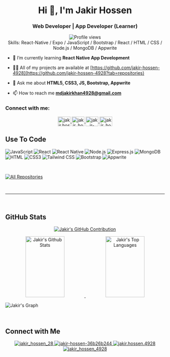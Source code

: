 

<h1 align="center">Hi 👋, I'm Jakir Hossen</h1>
<h3 align="center"> Web Developer | App Developer (Learner) </h3>

<div align="center">
  <img src="https://komarev.com/ghpvc/?username=jakir-hossen-4928&color=red" alt="Profile views"/>
</div>

<div align="center">
  Skills: React-Native / Expo / JavaScript / Bootstrap / React / HTML / CSS / Node.js / MongoDB / Appwrite
</div>

- 🌱 I’m currently learning **React Native App Development**

- 👨‍💻 All of my projects are available at [https://github.com/jakir-hossen-4928](https://github.com/jakir-hossen-4928?tab=repositories)

- 💬 Ask me about **HTML5, CSS3, JS, Bootstrap, Appwrite**

- 📫 How to reach me **mdjakirkhan4928@gmail.com**

<h3 align="left">Connect with me:</h3>

<p align="center">
  <a href="https://www.facebook.com/jakir.hossen.4928" target="blank">
    <img align="center" src="https://raw.githubusercontent.com/rahuldkjain/github-profile-readme-generator/master/src/images/icons/Social/facebook.svg" alt="jakir.hossen.4928" height="30" width="40" />
  </a>
  <a href="https://www.instagram.com/jakir_hossen_4928/" target="blank">
    <img align="center" src="https://raw.githubusercontent.com/rahuldkjain/github-profile-readme-generator/master/src/images/icons/Social/instagram.svg" alt="jakir_hossen_4928" height="30" width="40" />
  </a>
  <a href="https://www.linkedin.com/in/jakir-hossen-36b26b244/" target="blank">
    <img align="center" src="https://raw.githubusercontent.com/rahuldkjain/github-profile-readme-generator/master/src/images/icons/Social/linked-in-alt.svg" alt="jakir-hossen-36b26b244" height="30" width="40" />
  </a>
  <a href="https://x.com/jakir_hossen_28" target="blank">
    <img align="center" src="https://raw.githubusercontent.com/rahuldkjain/github-profile-readme-generator/master/src/images/icons/Social/twitter.svg" alt="jakir_hossen_28" height="30" width="40" />
  </a>
</p>

## Use To Code

![JavaScript](https://img.shields.io/badge/Javascript-F0DB4F?style=for-the-badge&labelColor=black&logo=javascript&logoColor=F0DB4F)
![React](https://img.shields.io/badge/-React-61DBFB?style=for-the-badge&labelColor=black&logo=react&logoColor=61DBFB)
![React Native](https://img.shields.io/badge/React_Native-20232A?style=for-the-badge&logo=react&logoColor=61DAFB)
![Node.js](https://img.shields.io/badge/Node.js-3C873A?style=for-the-badge&labelColor=black&logo=node.js&logoColor=3C873A)
![Express.js](https://img.shields.io/badge/Express.js-000000?style=for-the-badge&logo=express&logoColor=white)
![MongoDB](https://img.shields.io/badge/MongoDB-4EA94B?style=for-the-badge&logo=mongodb&logoColor=white)
![HTML](https://img.shields.io/badge/HTML5-E34F26?style=for-the-badge&logo=html5&logoColor=white)
![CSS3](https://img.shields.io/badge/CSS3-1572B6?style=for-the-badge&logo=css3&logoColor=white)
![Tailwind CSS](https://img.shields.io/badge/Tailwind_CSS-092749?style=for-the-badge&logo=tailwindcss&logoColor=06B6D4&labelColor=000000)
![Bootstrap](https://img.shields.io/badge/Bootstrap-563D7C?style=for-the-badge&logo=bootstrap&logoColor=white)
![Appwrite](https://img.shields.io/badge/-Appwrite-FF4F4F?style=for-the-badge&logo=appwrite&logoColor=white)

<br/>

<p align="left">
  <a href="https://github.com/jakir-hossen-4928?tab=repositories" target="_blank">
    <img alt="All Repositories" title="All Repositories" src="https://img.shields.io/badge/-All%20Repos-2962FF?style=for-the-badge&logo=koding&logoColor=white"/>
  </a>
</p>

<br/>
<hr/>
<br/>

## GitHub Stats

<p align="center">
  <a href="https://github.com/jakir-hossen-4928">
    <img src="https://github-profile-summary-cards.vercel.app/api/cards/profile-details?username=jakir-hossen-4928&theme=radical" alt="Jakir's GitHub Contribution"/>
  </a>
</p>

<p align="center">
  <a href="https://github.com/jakir-hossen-4928">
    <img alt="Jakir's Github Stats" src="https://denvercoder1-github-readme-stats.vercel.app/api?username=jakir-hossen-4928&show_icons=true&count_private=true&theme=react&border_color=7F3FBF&bg_color=0D1117&title_color=F85D7F&icon_color=F8D866" height="192px" width="49.5%"/>
  </a>
  <a href="https://github.com/jakir-hossen-4928">
    <img alt="Jakir's Top Languages" src="https://denvercoder1-github-readme-stats.vercel.app/api/top-langs/?username=jakir-hossen-4928&langs_count=8&layout=compact&theme=react&border_color=7F3FBF&bg_color=0D1117&title_color=F85D7F&icon_color=F8D866" height="192px" width="49.5%"/>
  </a>
  <br/>
</p>

![Jakir's Graph](https://github-readme-activity-graph.vercel.app/graph?username=jakir-hossen-4928&custom_title=Jakir's%20GitHub%20Activity%20Graph&bg_color=0D1117&color=7F3FBF&line=7F3FBF&point=7F3FBF&area_color=FFFFFF&title_color=FFFFFF&area=true)

<br/>

## Connect with Me

<div align="center">
  <a href="https://x.com/jakir_hossen_28" target="_blank">
    <img src="https://img.shields.io/badge/twitter-%2300acee.svg?&style=for-the-badge&logo=twitter&logoColor=white" alt="jakir_hossen_28" />
  </a>
  <a href="https://www.linkedin.com/in/jakir-hossen-36b26b244/" target="_blank">
    <img src="https://img.shields.io/badge/linkedin-%231E77B5.svg?&style=for-the-badge&logo=linkedin&logoColor=white" alt="jakir-hossen-36b26b244" />
  </a>
  <a href="https://www.facebook.com/jakir.hossen.4928" target="_blank">
    <img src="https://img.shields.io/badge/facebook-%232E87FB.svg?&style=for-the-badge&logo=facebook&logoColor=white" alt="jakir.hossen.4928" />
  </a>
  <a href="https://www.instagram.com/jakir_hossen_4928/" target="_blank">
    <img src="https://img.shields.io/badge/instagram-%23E4405F.svg?&style=for-the-badge&logo=instagram&logoColor=white" alt="jakir_hossen_4928" />
  </a>
</div>
